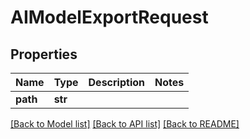 # AIModelExportRequest


## Properties

Name | Type | Description | Notes
------------ | ------------- | ------------- | -------------
**path** | **str** |  | 

[[Back to Model list]](../#documentation-for-models) [[Back to API list]](../#documentation-for-api-endpoints) [[Back to README]](../)


